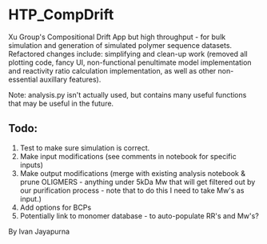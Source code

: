 # HTP_CompDrift
Xu Group's Compositional Drift App but high throughput - for bulk simulation and generation of simulated polymer sequence datasets. Refactored changes include: simplifying and clean-up work (removed all plotting code, fancy UI, non-functional penultimate model implementation and reactivity ratio calculation implementation, as well as other non-essential auxillary features).

Note: analysis.py isn't actually used, but contains many useful functions that may be useful in the future.

## Todo:
1. Test to make sure simulation is correct.
2. Make input modifications (see comments in notebook for specific inputs)
3. Make output modifications (merge with existing analysis notebook & prune OLIGMERS - anything under 5kDa Mw that will get filtered out by our purification process - note that to do this I need to take Mw's as input.)
3. Add options for BCPs
4. Potentially link to monomer database - to auto-populate RR's and Mw's?

By Ivan Jayapurna